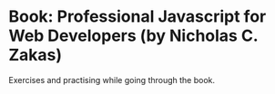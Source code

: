 # Book: Professional Javascript for Web Developers (by Nicholas C. Zakas)

Exercises and practising while going through the book.
